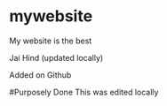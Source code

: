 # mywebsite

My website is the best

Jai Hind (updated locally)

Added on Github

#Purposely Done
This was edited locally
